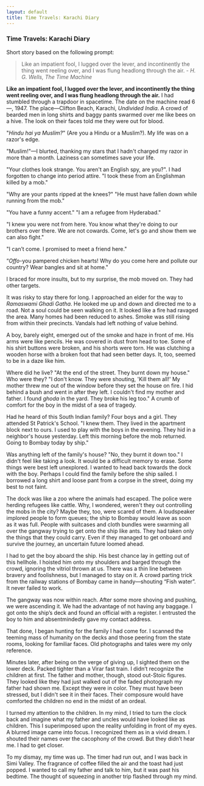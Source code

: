 ```yaml
---
layout: default
title: Time Travels: Karachi Diary
---
```


### Time Travels: Karachi Diary

Short story based on the following prompt:

> Like an impatient fool, I lugged over the lever, and incontinently the thing went reeling over, and I was flung headlong through the air.
*- H. G. Wells, The Time Machine* 

**Like an impatient fool, I lugged over the lever, and incontinently the thing went reeling over, and I was flung headlong through the air.** I had stumbled through a trapdoor in spacetime. The date on the machine read 6 —, 1947. The place—Clifton Beach, Karachi, *Undivided India*. A crowd of bearded men in long shirts and baggy pants swarmed over me like bees on a hive. The look on their faces told me they were out for blood. 

"*Hindu hai ya Muslim?*" (Are you a Hindu or a Muslim?). My life was on a razor's edge. 

"Muslim!"—I blurted, thanking my stars that I hadn't charged my razor in more than a month. Laziness can sometimes save your life.

"Your clothes look strange. You aren't an English spy, are you?". I had forgotten to change into period attire. 
"I took these from an Englishman killed by a mob."

"Why are your pants ripped at the knees?" 
"He must have fallen down while running from the mob."

"You have a funny accent."
"I am a refugee from Hyderabad."

"I knew you were not from here. You know what they're doing to our brothers over there. We are not cowards. Come, let's go and show them we can also fight." 

"I can’t come. I promised to meet a friend here." 

“*Offo*-you pampered chicken hearts! Why do you come here and pollute our country? Wear bangles and sit at home."

I braced for more insults, but to my surprise, the mob moved on. They had other targets.

It was risky to stay there for long. I approached an elder for the way to *Ramaswami Ghadi Gatha*. He looked me up and down and directed me to a road. Not a soul could be seen walking on it. It looked like a fire had ravaged the area. Many homes had been reduced to ashes. Smoke was still rising from within their precincts. Vandals had left nothing of value behind. 

A boy, barely eight, emerged out of the smoke and haze in front of me. His arms were like pencils. He was covered in dust from head to toe. Some of his shirt buttons were broken, and his shorts were torn. He was clutching a wooden horse with a broken foot that had seen better days. It, too, seemed to be in a daze like him. 

Where did he live? "At the end of the street. They burnt down my house." 
Who were they? "I don't know. They were shouting, 'Kill them all!' My mother threw me out of the window before they set the house on fire. I hid behind a bush and went in after they left. I couldn't find my mother and father. I found *ghoda* in the yard. They broke his leg too." A crumb of comfort for the boy in the midst of a sea of tragedy. 

Had he heard of this South Indian family? Four boys and a girl. They attended St Patrick's School. "I knew them. They lived in the apartment block next to ours. I used to play with the boys in the evening. They hid in a neighbor's house yesterday. Left this morning before the mob returned. Going to Bombay today by ship."

Was anything left of the family's house? "No, they burnt it down too." 
I didn't feel like taking a look. It would be a difficult memory to erase. Some things were best left unexplored. I wanted to head back towards the dock with the boy. Perhaps I could find the family before the ship sailed. I borrowed a long shirt and loose pant from a corpse in the street, doing my best to not faint. 

The dock was like a zoo where the animals had escaped. The police were herding refugees like cattle. Why, I wondered, weren't they out controlling the mobs in the city? Maybe they, too, were scared of them. A loudspeaker implored people to form queues; the ship to Bombay would leave as soon as it was full. People with suitcases and cloth bundles were swarming all over the gangway trying to get onto the ship like ants. They had taken only the things that they could carry. Even if they managed to get onboard and survive the journey, an uncertain future loomed ahead. 

I had to get the boy aboard the ship. His best chance lay in getting out of this hellhole. I hoisted him onto my shoulders and barged through the crowd, ignoring  the vitriol thrown at us. There was a thin line between bravery and foolishness, but I managed to stay on it. A crowd parting trick from the railway stations of Bombay came in handy—shouting “Fish water”. It never failed to work. 

The gangway was now within reach. After some more shoving and pushing, we were ascending it. We had the advantage of not having any baggage. I got onto the ship’s deck and found an official with a register. I entrusted the boy to him and absentmindedly gave my contact address. 

That done, I began hunting for the family I had come for. I scanned the teeming mass of humanity on the decks and those peering from the state rooms, looking for familiar faces. Old photographs and tales were my only reference. 

Minutes later, after being on the verge of giving up, I sighted them on the lower deck. Packed tighter than a Virar fast train. I didn’t recognize the children at first. The father and mother, though, stood out-Stoic figures. They looked like they had just walked out of the faded photograph my father had shown me. Except they were in color. They must have been stressed, but I didn't see it in their faces. Their composure would have comforted the children no end in the midst of an ordeal.

I turned my attention to the children. In my mind, I tried to turn the clock back and imagine what my father and uncles would have looked like as children. This I superimposed upon the reality unfolding in front of my eyes. A blurred image came into focus. I recognized them as in a vivid dream. I shouted their names over the cacophony of the crowd. But they didn’t hear me. I had to get closer.

To my dismay, my time was up. The timer had run out, and I was back in Simi Valley. The fragrance of coffee filled the air and the toast had just popped. I wanted to call my father and talk to him, but it was past his bedtime. The thought of squeezing in another trip flashed through my mind. 















